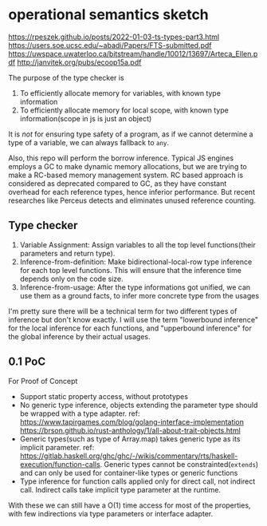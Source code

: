 # operational semantics sketch

https://rpeszek.github.io/posts/2022-01-03-ts-types-part3.html
https://users.soe.ucsc.edu/~abadi/Papers/FTS-submitted.pdf
https://uwspace.uwaterloo.ca/bitstream/handle/10012/13697/Arteca_Ellen.pdf
http://janvitek.org/pubs/ecoop15a.pdf

The purpose of the type checker is

1. To efficiently allocate memory for variables, with known type information
2. To efficiently allocate memory for local scope, with known type information(scope in js is just an object)

It is *not* for ensuring type safety of a program, as if we cannot determine a type of a variable, we can always fallback to `any`.

Also, this repo will perform the borrow inference. Typical JS engines employs a GC to make dynamic memory allocations, but we are trying to make a RC-based memory management system. RC based approach is considered as deprecated compared to GC, as they have constant overhead for each reference types, hence inferior performance. But recent researches like Perceus detects and eliminates unused reference counting.

## Type checker

1. Variable Assignment: Assign variables to all the top level functions(their parameters and return type).
1. Inference-from-definition: Make bidirectional-local-row type inference for each top level functions. This will ensure that the inference time depends only on the code size.
1. Inference-from-usage: After the type informations got unified, we can use them as a ground facts, to infer more concrete type from the usages

I'm pretty sure there will be a technical term for two different types of inference but don't know exactly. I will use the term "lowerbound inference" for the local inference for each functions, and "upperbound inference" for the global inference by their actual usages.

## 0.1 PoC

For Proof of Concept

- Support static property access, without prototypes
- No generic type inference, objects extending the parameter type should be wrapped with a type adapter. ref: https://www.tapirgames.com/blog/golang-interface-implementation https://brson.github.io/rust-anthology/1/all-about-trait-objects.html 
- Generic types(such as type of Array.map) takes generic type as its implicit parameter. ref: https://gitlab.haskell.org/ghc/ghc/-/wikis/commentary/rts/haskell-execution/function-calls. Generic types cannot be constrainted(`extends`) and can only be used for container-like types or generic functions
- Type inference for function calls applied only for direct call, not indirect call. Indirect calls take implicit type parameter at the runtime.

With these we can still have a O(1) time access for most of the properties, with few indirections via type parameters or interface adapter.